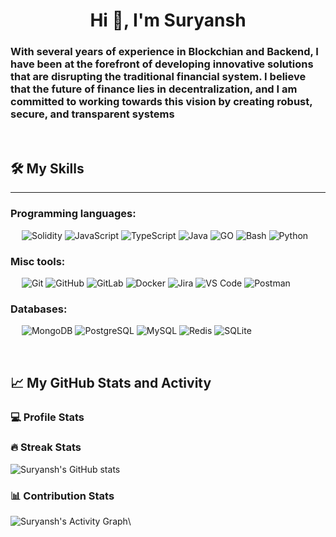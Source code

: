 <h1 align="center">Hi 👋, I'm Suryansh</h1>
<h3 align="left">With several years of experience in Blockchian and Backend, I have been at the forefront of developing innovative solutions that are disrupting the traditional financial system. I believe that the future of finance lies in decentralization, and I am committed to working towards this vision by creating robust, secure, and transparent systems</h3>
&emsp;

## 🛠️ My Skills
-------------------
### Programming languages:
&emsp;
![Solidity](https://img.shields.io/badge/-SOLIDITY-000?&logo=Solidity)
![JavaScript](https://img.shields.io/badge/-JavaScript-000?&logo=JavaScript)
![TypeScript](https://img.shields.io/badge/-TypeScript-000?&logo=TypeScript&logoColor=007ACC)
![Java](https://img.shields.io/badge/-Java-000?&logo=Java)
![GO](https://img.shields.io/badge/-GO-000?&logo=Go)
![Bash](https://img.shields.io/badge/-Bash-000?&logo=GNU-Bash)
![Python](https://img.shields.io/badge/-Python-000?&logo=Python)

### Misc tools:
&emsp;
![Git](https://img.shields.io/badge/-Git-000?&logo=Git)
![GitHub](https://img.shields.io/badge/-GitHub-000?&logo=GitHub)
![GitLab](https://img.shields.io/badge/-GitLab-000?&logo=GitLab)
![Docker](https://img.shields.io/badge/-Docker-000?&logo=Docker)
![Jira](https://img.shields.io/badge/-Jira-000?&logo=Jira)
![VS Code](https://img.shields.io/badge/-VS%20Code-000?&logo=Visual-Studio-Code)
![Postman](https://img.shields.io/badge/-Postman-000?&logo=Postman)

### Databases:
&emsp;
![MongoDB](https://img.shields.io/badge/-MongoDB-000?&logo=MongoDB)
![PostgreSQL](https://img.shields.io/badge/-PostgreSQL-000?&logo=PostgreSQL)
![MySQL](https://img.shields.io/badge/-MySQL-000?&logo=MySQL)
![Redis](https://img.shields.io/badge/-Redis-000?&logo=Redis)
![SQLite](https://img.shields.io/badge/-SQLite-000?&logo=SQLite)

&emsp;

## 📈 My GitHub Stats and Activity

### 💻 Profile Stats




### 🔥 Streak Stats

![Suryansh's GitHub stats](https://github-readme-streak-stats.herokuapp.com/?user=suryanshsh&theme=tokyonight)

### 📊 Contribution Stats

<img alt="Suryansh's Activity Graph" src="https://github-readme-activity-graph.cyclic.app/graph/?username=suryanshsh&bg_color=1F222E&color=F8D866&line=F85D7F&point=FFFFFF&hide_border=true" />\

